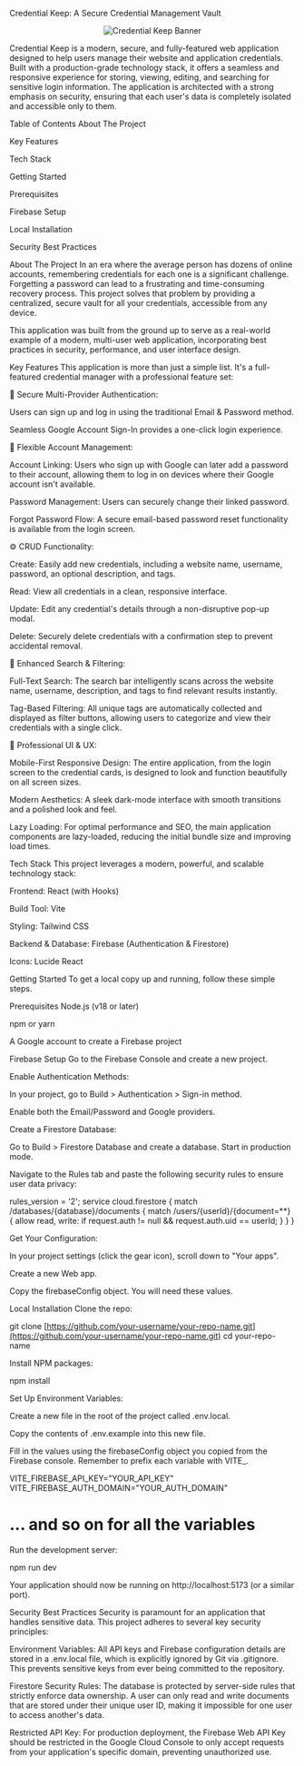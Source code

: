 Credential Keep: A Secure Credential Management Vault
<p align="center">
<img src="https://www.google.com/search?q=https://placehold.co/600x300/111827/7C3AED%3Ftext%3DCredential%2BKeep%26font%3Draleway" alt="Credential Keep Banner"/>
</p>

Credential Keep is a modern, secure, and fully-featured web application designed to help users manage their website and application credentials. Built with a production-grade technology stack, it offers a seamless and responsive experience for storing, viewing, editing, and searching for sensitive login information. The application is architected with a strong emphasis on security, ensuring that each user's data is completely isolated and accessible only to them.

Table of Contents
About The Project

Key Features

Tech Stack

Getting Started

Prerequisites

Firebase Setup

Local Installation

Security Best Practices

About The Project
In an era where the average person has dozens of online accounts, remembering credentials for each one is a significant challenge. Forgetting a password can lead to a frustrating and time-consuming recovery process. This project solves that problem by providing a centralized, secure vault for all your credentials, accessible from any device.

This application was built from the ground up to serve as a real-world example of a modern, multi-user web application, incorporating best practices in security, performance, and user interface design.

Key Features
This application is more than just a simple list. It's a full-featured credential manager with a professional feature set:

🔐 Secure Multi-Provider Authentication:

Users can sign up and log in using the traditional Email & Password method.

Seamless Google Account Sign-In provides a one-click login experience.

🔗 Flexible Account Management:

Account Linking: Users who sign up with Google can later add a password to their account, allowing them to log in on devices where their Google account isn't available.

Password Management: Users can securely change their linked password.

Forgot Password Flow: A secure email-based password reset functionality is available from the login screen.

⚙️ CRUD Functionality:

Create: Easily add new credentials, including a website name, username, password, an optional description, and tags.

Read: View all credentials in a clean, responsive interface.

Update: Edit any credential's details through a non-disruptive pop-up modal.

Delete: Securely delete credentials with a confirmation step to prevent accidental removal.

🚀 Enhanced Search & Filtering:

Full-Text Search: The search bar intelligently scans across the website name, username, description, and tags to find relevant results instantly.

Tag-Based Filtering: All unique tags are automatically collected and displayed as filter buttons, allowing users to categorize and view their credentials with a single click.

📱 Professional UI & UX:

Mobile-First Responsive Design: The entire application, from the login screen to the credential cards, is designed to look and function beautifully on all screen sizes.

Modern Aesthetics: A sleek dark-mode interface with smooth transitions and a polished look and feel.

Lazy Loading: For optimal performance and SEO, the main application components are lazy-loaded, reducing the initial bundle size and improving load times.

Tech Stack
This project leverages a modern, powerful, and scalable technology stack:

Frontend: React (with Hooks)

Build Tool: Vite

Styling: Tailwind CSS

Backend & Database: Firebase (Authentication & Firestore)

Icons: Lucide React

Getting Started
To get a local copy up and running, follow these simple steps.

Prerequisites
Node.js (v18 or later)

npm or yarn

A Google account to create a Firebase project

Firebase Setup
Go to the Firebase Console and create a new project.

Enable Authentication Methods:

In your project, go to Build > Authentication > Sign-in method.

Enable both the Email/Password and Google providers.

Create a Firestore Database:

Go to Build > Firestore Database and create a database. Start in production mode.

Navigate to the Rules tab and paste the following security rules to ensure user data privacy:

rules_version = '2';
service cloud.firestore {
  match /databases/{database}/documents {
    match /users/{userId}/{document=**} {
      allow read, write: if request.auth != null && request.auth.uid == userId;
    }
  }
}

Get Your Configuration:

In your project settings (click the gear icon), scroll down to "Your apps".

Create a new Web app.

Copy the firebaseConfig object. You will need these values.

Local Installation
Clone the repo:

git clone [https://github.com/your-username/your-repo-name.git](https://github.com/your-username/your-repo-name.git)
cd your-repo-name

Install NPM packages:

npm install

Set Up Environment Variables:

Create a new file in the root of the project called .env.local.

Copy the contents of .env.example into this new file.

Fill in the values using the firebaseConfig object you copied from the Firebase console. Remember to prefix each variable with VITE_.

VITE_FIREBASE_API_KEY="YOUR_API_KEY"
VITE_FIREBASE_AUTH_DOMAIN="YOUR_AUTH_DOMAIN"
# ... and so on for all the variables

Run the development server:

npm run dev

Your application should now be running on http://localhost:5173 (or a similar port).

Security Best Practices
Security is paramount for an application that handles sensitive data. This project adheres to several key security principles:

Environment Variables: All API keys and Firebase configuration details are stored in a .env.local file, which is explicitly ignored by Git via .gitignore. This prevents sensitive keys from ever being committed to the repository.

Firestore Security Rules: The database is protected by server-side rules that strictly enforce data ownership. A user can only read and write documents that are stored under their unique user ID, making it impossible for one user to access another's data.

Restricted API Key: For production deployment, the Firebase Web API Key should be restricted in the Google Cloud Console to only accept requests from your application's specific domain, preventing unauthorized use.